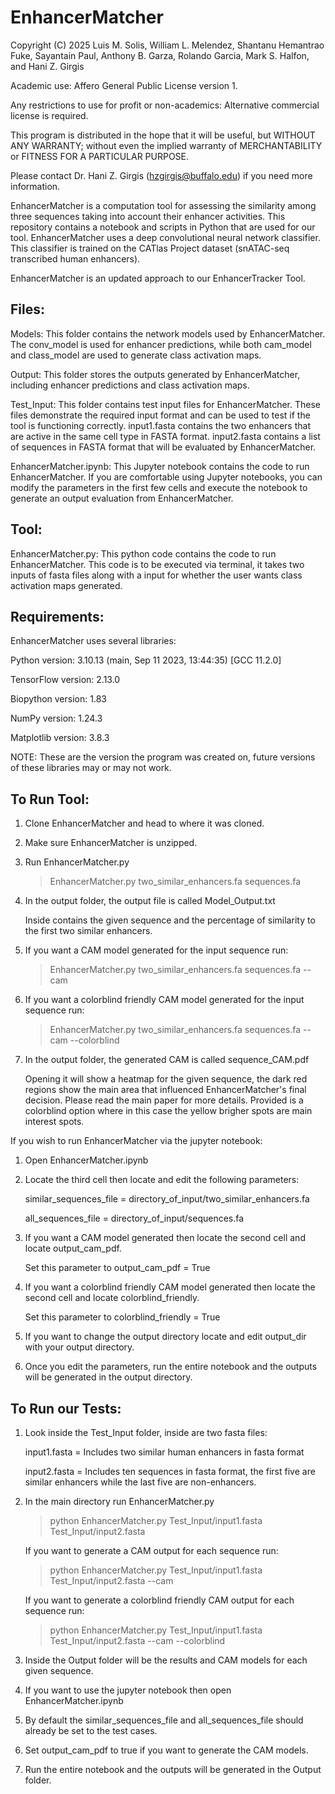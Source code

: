 # EnhancerMatcher

Copyright (C) 2025 Luis M. Solis, William L. Melendez, Shantanu Hemantrao Fuke, Sayantain Paul, Anthony B. Garza, Rolando Garcia, Mark S. Halfon, and Hani Z. Girgis

Academic use: Affero General Public License version 1.

Any restrictions to use for profit or non-academics: Alternative commercial license is required.

This program is distributed in the hope that it will be useful, but WITHOUT ANY WARRANTY; without even the implied warranty of MERCHANTABILITY or FITNESS FOR A PARTICULAR PURPOSE.

Please contact Dr. Hani Z. Girgis (hzgirgis@buffalo.edu) if you need more information.

EnhancerMatcher is a computation tool for assessing the similarity among three sequences taking into account their enhancer activities. This repository contains a notebook and scripts in Python that are used for our tool. EnhancerMatcher uses a deep convolutional neural network classifier. This classifier is trained on the CATlas Project dataset (snATAC-seq transcribed human enhancers).

EnhancerMatcher is an updated approach to our EnhancerTracker Tool.

## Files:
Models: This folder contains the network models used by EnhancerMatcher. The conv_model is used for enhancer predictions, while both cam_model and class_model are used to generate class activation maps.

Output: This folder stores the outputs generated by EnhancerMatcher, including enhancer predictions and class activation maps.

Test_Input: This folder contains test input files for EnhancerMatcher. These files demonstrate the required input format and can be used to test if the tool is functioning correctly. input1.fasta contains the two enhancers that are active in the same cell type in FASTA format. input2.fasta contains a list of sequences in FASTA format that will be evaluated by EnhancerMatcher.

EnhancerMatcher.ipynb: This Jupyter notebook contains the code to run EnhancerMatcher. If you are comfortable using Jupyter notebooks, you can modify the parameters in the first few cells and execute the notebook to generate an output evaluation from EnhancerMatcher.

## Tool:
EnhancerMatcher.py: This python code contains the code to run EnhancerMatcher. This code is to be executed via terminal, it takes two inputs of fasta files along with a input for whether the user wants class activation maps generated.

## Requirements:
EnhancerMatcher uses several libraries:

Python version: 3.10.13 (main, Sep 11 2023, 13:44:35) [GCC 11.2.0]

TensorFlow version: 2.13.0

Biopython version: 1.83

NumPy version: 1.24.3

Matplotlib version: 3.8.3

NOTE: These are the version the program was created on, future versions of these libraries may or may not work.

## To Run Tool:
1. Clone EnhancerMatcher and head to where it was cloned.

2. Make sure EnhancerMatcher is unzipped.

3. Run EnhancerMatcher.py
   > EnhancerMatcher.py two_similar_enhancers.fa sequences.fa

4. In the output folder, the output file is called Model_Output.txt

   Inside contains the given sequence and the percentage of similarity to the first two similar enhancers.

5. If you want a CAM model generated for the input sequence run:
   > EnhancerMatcher.py two_similar_enhancers.fa sequences.fa --cam

6. If you want a colorblind friendly CAM model generated for the input sequence run:
   > EnhancerMatcher.py two_similar_enhancers.fa sequences.fa --cam --colorblind

7. In the output folder, the generated CAM is called sequence_CAM.pdf

   Opening it will show a heatmap for the given sequence, the dark red regions show the main area that influenced EnhancerMatcher's final decision. Please read the main paper for more details. Provided is a colorblind option where in this case the yellow brigher spots are main interest spots. 

If you wish to run EnhancerMatcher via the jupyter notebook:

1. Open EnhancerMatcher.ipynb

2. Locate the third cell then locate and edit the following parameters:

   similar_sequences_file = directory_of_input/two_similar_enhancers.fa
   
   all_sequences_file = directory_of_input/sequences.fa

3. If you want a CAM model generated then locate the second cell and locate output_cam_pdf.

    Set this parameter to output_cam_pdf = True

4. If you want a colorblind friendly CAM model generated then locate the second cell and locate colorblind_friendly.

    Set this parameter to colorblind_friendly = True

5. If you want to change the output directory locate and edit output_dir with your output directory.

6. Once you edit the parameters, run the entire notebook and the outputs will be generated in the output directory.
   
## To Run our Tests:
1. Look inside the Test_Input folder, inside are two fasta files:

   input1.fasta = Includes two similar human enhancers in fasta format

   input2.fasta = Includes ten sequences in fasta format, the first five are similar enhancers while the last five are non-enhancers.

2. In the main directory run EnhancerMatcher.py
   > python EnhancerMatcher.py Test_Input/input1.fasta Test_Input/input2.fasta

   If you want to generate a CAM output for each sequence run:
   > python EnhancerMatcher.py Test_Input/input1.fasta Test_Input/input2.fasta --cam

   If you want to generate a colorblind friendly CAM output for each sequence run:
   > python EnhancerMatcher.py Test_Input/input1.fasta Test_Input/input2.fasta --cam --colorblind

3. Inside the Output folder will be the results and CAM models for each given sequence.

4. If you want to use the jupyter notebook then open EnhancerMatcher.ipynb

5. By default the similar_sequences_file and all_sequences_file should already be set to the test cases.

6. Set output_cam_pdf to true if you want to generate the CAM models.

7. Run the entire notebook and the outputs will be generated in the Output folder.
